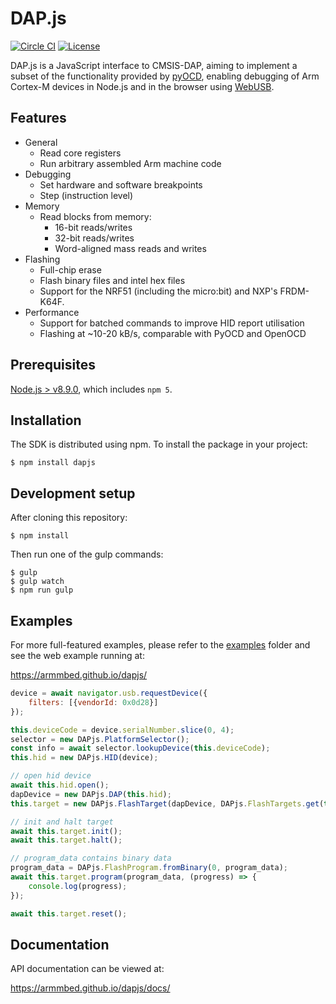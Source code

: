 # DAP.js

[![Circle CI](https://circleci.com/gh/ARMmbed/dapjs.svg?style=shield&circle-token=d37ef109d0134f6f8e4eb12a65214a8b159f77d8)](https://circleci.com/gh/ARMmbed/dapjs/)
[![License](https://img.shields.io/badge/License-MIT-blue.svg)](https://spdx.org/licenses/MIT.html)

DAP.js is a JavaScript interface to CMSIS-DAP, aiming to implement a subset of
the functionality provided by [pyOCD](https://github.com/mbedmicro/pyOCD), enabling
debugging of Arm Cortex-M devices in Node.js and in the browser using [WebUSB](https://developers.google.com/web/updates/2016/03/access-usb-devices-on-the-web).

## Features

- General
    - Read core registers
    - Run arbitrary assembled Arm machine code
- Debugging
    - Set hardware and software breakpoints
    - Step (instruction level)
- Memory
    - Read blocks from memory:
        - 16-bit reads/writes
        - 32-bit reads/writes
        - Word-aligned mass reads and writes
- Flashing
    - Full-chip erase
    - Flash binary files and intel hex files
    - Support for the NRF51 (including the micro:bit) and NXP's FRDM-K64F.
- Performance
    - Support for batched commands to improve HID report utilisation
    - Flashing at ~10-20 kB/s, comparable with PyOCD and OpenOCD

## Prerequisites

[Node.js > v8.9.0](https://nodejs.org), which includes `npm 5`.

## Installation

The SDK is distributed using npm. To install the package in your project:

    $ npm install dapjs

## Development setup

After cloning this repository:

    $ npm install

Then run one of the gulp commands:

    $ gulp
    $ gulp watch
    $ npm run gulp

## Examples

For more full-featured examples, please refer to the [examples](https://github.com/ARMmbed/dapjs/tree/master/examples) folder and see the web example running at:

https://armmbed.github.io/dapjs/

```javascript
device = await navigator.usb.requestDevice({
    filters: [{vendorId: 0x0d28}]
});

this.deviceCode = device.serialNumber.slice(0, 4);
selector = new DAPjs.PlatformSelector();
const info = await selector.lookupDevice(this.deviceCode);
this.hid = new DAPjs.HID(device);

// open hid device
await this.hid.open();
dapDevice = new DAPjs.DAP(this.hid);
this.target = new DAPjs.FlashTarget(dapDevice, DAPjs.FlashTargets.get(this.deviceCode));

// init and halt target
await this.target.init();
await this.target.halt();

// program_data contains binary data
program_data = DAPjs.FlashProgram.fromBinary(0, program_data);
await this.target.program(program_data, (progress) => {
    console.log(progress);
});

await this.target.reset();
```

## Documentation

API documentation can be viewed at:

https://armmbed.github.io/dapjs/docs/
